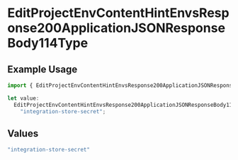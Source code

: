 # EditProjectEnvContentHintEnvsResponse200ApplicationJSONResponseBody114Type

## Example Usage

```typescript
import { EditProjectEnvContentHintEnvsResponse200ApplicationJSONResponseBody114Type } from "@vercel/sdk/models/operations/editprojectenv.js";

let value:
  EditProjectEnvContentHintEnvsResponse200ApplicationJSONResponseBody114Type =
    "integration-store-secret";
```

## Values

```typescript
"integration-store-secret"
```